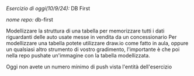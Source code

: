 *Esercizio di oggi(10/9/24):* DB First

*nome repo:* db-first

Modellizzare la struttura di una tabella per memorizzare tutti i dati riguardanti delle auto usate messe in vendita da un concessionario
Per modellizzare una tabella potete utilizzare draw.io come fatto in aula, oppure un qualsiasi altro strumento di vostro gradimento, l'importante è che poi nella repo pushate un'immagine con la tabella modellizzata.

Oggi non avete un numero minimo di push vista l'entità dell'esercizio